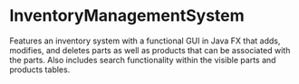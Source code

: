 # InventoryManagementSystem
Features an inventory system with a functional GUI in Java FX that adds, modifies, and deletes parts as well as products that can be associated with the parts. Also includes search functionality within the visible parts and products tables.
